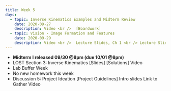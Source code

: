 ```yaml
---
title: Week 5
days:
  - topic: Inverse Kinematics Examples and Midterm Review
    date: 2020-09-27
    description: Video <br />  [Boardwork]
  - topic: Vision - Image Formation and Features
    date: 2020-09-29
    description: Video <br />  Lecture Slides, Ch 1 <br /> Lecture Slides, Ch 2 <br /> Reading <a href = "https://link.springer.com/book/10.1007/978-0-387-21779-6">Textbook</a> Chapter 1, Chapter 2
---
```


- **Midterm I released 09/30 @8pm (due 10/01 @8pm)**
- LOST Section 3: Inverse Kinematics [Slides] [Solutions] Video
- Lab Buffer Week
- No new homework this week
- Discussion 5: Project Ideation [Project Guidelines] Intro slides Link to Gather Video
